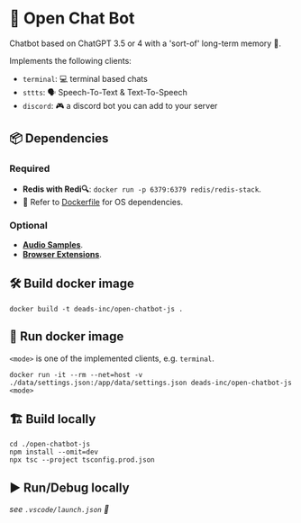# 🤖 Open Chat Bot

Chatbot based on ChatGPT 3.5 or 4 with a 'sort-of' long-term memory 🧠.

Implements the following clients:

- `terminal`: 💻 terminal based chats
- `sttts`: 🗣️ Speech-To-Text & Text-To-Speech
- `discord`: 🎮 a discord bot you can add to your server

## 📦 Dependencies

### Required

- **Redis with Redi🔍**: `docker run -p 6379:6379 redis/redis-stack`.
- 📄 Refer to [Dockerfile](Dockerfile) for OS dependencies.

### Optional

- **[Audio Samples](data/audio/README.md)**.
- **[Browser Extensions](data/browser_extensions/README.md)**.

## 🛠️ Build docker image

```
docker build -t deads-inc/open-chatbot-js .
```

## 🚀 Run docker image

`<mode>` is one of the implemented clients, e.g. `terminal`.

```
docker run -it --rm --net=host -v ./data/settings.json:/app/data/settings.json deads-inc/open-chatbot-js <mode>
```

## 🏗️ Build locally

```
cd ./open-chatbot-js
npm install --omit=dev
npx tsc --project tsconfig.prod.json
```

## ▶️ Run/Debug locally

_see `.vscode/launch.json` 🐞_
